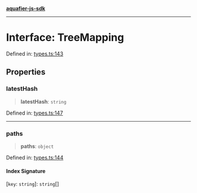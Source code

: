 [**aquafier-js-sdk**](../README.md)

***

# Interface: TreeMapping

Defined in: [types.ts:143](https://github.com/inblockio/aqua-verifier-js-lib/blob/8585c670e387bba02324c5d1649cefbfbcc39ce3/src/types.ts#L143)

## Properties

### latestHash

> **latestHash**: `string`

Defined in: [types.ts:147](https://github.com/inblockio/aqua-verifier-js-lib/blob/8585c670e387bba02324c5d1649cefbfbcc39ce3/src/types.ts#L147)

***

### paths

> **paths**: `object`

Defined in: [types.ts:144](https://github.com/inblockio/aqua-verifier-js-lib/blob/8585c670e387bba02324c5d1649cefbfbcc39ce3/src/types.ts#L144)

#### Index Signature

\[`key`: `string`\]: `string`[]

